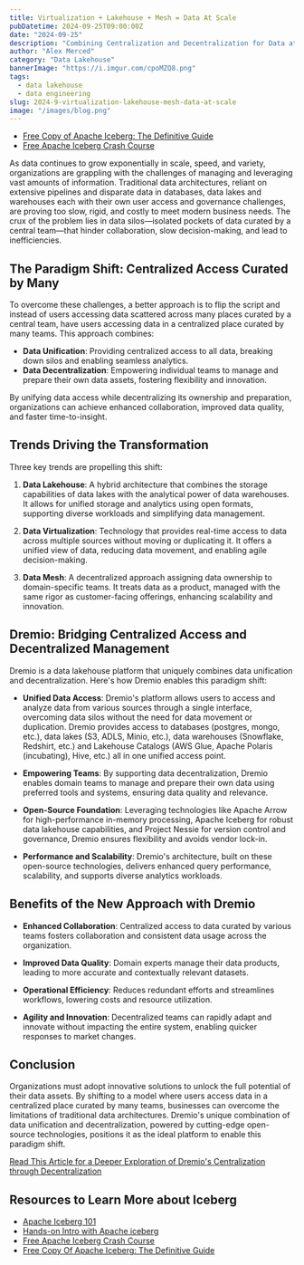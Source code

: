 ```yaml
---
title: Virtualization + Lakehouse + Mesh = Data At Scale
pubDatetime: 2024-09-25T09:00:00Z
date: "2024-09-25"
description: "Combining Centralization and Decentralization for Data at Scale"
author: "Alex Merced"
category: "Data Lakehouse"
bannerImage: "https://i.imgur.com/cpoMZQ8.png"
tags:
  - data lakehouse
  - data engineering
slug: 2024-9-virtualization-lakehouse-mesh-data-at-scale
image: "/images/blog.png"
---
```


- [Free Copy of Apache Iceberg: The Definitive Guide](https://hello.dremio.com/wp-apache-iceberg-the-definitive-guide-reg.html?utm_source=ev_external_blog&utm_medium=influencer&utm_campaign=decentcent&utm_content=alexmerced&utm_term=external_blog)
- [Free Apache Iceberg Crash Course](https://hello.dremio.com/webcast-an-apache-iceberg-lakehouse-crash-course-reg.html?utm_source=ev_external_blog&utm_medium=influencer&utm_campaign=decentcent&utm_content=alexmerced&utm_term=external_blog)


As data continues to grow exponentially in scale, speed, and variety, organizations are grappling with the challenges of managing and leveraging vast amounts of information. Traditional data architectures, reliant on extensive pipelines and disparate data in databases, data lakes and warehouses each with their own user access and governance challenges, are proving too slow, rigid, and costly to meet modern business needs. The crux of the problem lies in data silos—isolated pockets of data curated by a central team—that hinder collaboration, slow decision-making, and lead to inefficiencies.

## The Paradigm Shift: Centralized Access Curated by Many

To overcome these challenges, a better approach is to flip the script and instead of users accessing data scattered across many places curated by a central team, have users accessing data in a centralized place curated by many teams. This approach combines:

- **Data Unification**: Providing centralized access to all data, breaking down silos and enabling seamless analytics.
- **Data Decentralization**: Empowering individual teams to manage and prepare their own data assets, fostering flexibility and innovation.

By unifying data access while decentralizing its ownership and preparation, organizations can achieve enhanced collaboration, improved data quality, and faster time-to-insight.

## Trends Driving the Transformation

Three key trends are propelling this shift:

1. **Data Lakehouse**: A hybrid architecture that combines the storage capabilities of data lakes with the analytical power of data warehouses. It allows for unified storage and analytics using open formats, supporting diverse workloads and simplifying data management.

2. **Data Virtualization**: Technology that provides real-time access to data across multiple sources without moving or duplicating it. It offers a unified view of data, reducing data movement, and enabling agile decision-making.

3. **Data Mesh**: A decentralized approach assigning data ownership to domain-specific teams. It treats data as a product, managed with the same rigor as customer-facing offerings, enhancing scalability and innovation.

## Dremio: Bridging Centralized Access and Decentralized Management

Dremio is a data lakehouse platform that uniquely combines data unification and decentralization. Here's how Dremio enables this paradigm shift:

- **Unified Data Access**: Dremio's platform allows users to access and analyze data from various sources through a single interface, overcoming data silos without the need for data movement or duplication. Dremio provides access to databases (postgres, mongo, etc.), data lakes (S3, ADLS, Minio, etc.), data warehouses (Snowflake, Redshirt, etc.) and Lakehouse Catalogs (AWS Glue, Apache Polaris (incubating), Hive, etc.) all in one unified access point.

- **Empowering Teams**: By supporting data decentralization, Dremio enables domain teams to manage and prepare their own data using preferred tools and systems, ensuring data quality and relevance.

- **Open-Source Foundation**: Leveraging technologies like Apache Arrow for high-performance in-memory processing, Apache Iceberg for robust data lakehouse capabilities, and Project Nessie for version control and governance, Dremio ensures flexibility and avoids vendor lock-in.

- **Performance and Scalability**: Dremio's architecture, built on these open-source technologies, delivers enhanced query performance, scalability, and supports diverse analytics workloads.

## Benefits of the New Approach with Dremio

- **Enhanced Collaboration**: Centralized access to data curated by various teams fosters collaboration and consistent data usage across the organization.

- **Improved Data Quality**: Domain experts manage their data products, leading to more accurate and contextually relevant datasets.

- **Operational Efficiency**: Reduces redundant efforts and streamlines workflows, lowering costs and resource utilization.

- **Agility and Innovation**: Decentralized teams can rapidly adapt and innovate without impacting the entire system, enabling quicker responses to market changes.

## Conclusion

Organizations must adopt innovative solutions to unlock the full potential of their data assets. By shifting to a model where users access data in a centralized place curated by many teams, businesses can overcome the limitations of traditional data architectures. Dremio's unique combination of data unification and decentralization, powered by cutting-edge open-source technologies, positions it as the ideal platform to enable this paradigm shift.

[Read This Article for a Deeper Exploration of Dremio's Centralization through Decentralization](https://www.dremio.com/blog/dremio-enables-data-unification-and-decentralization/)

## Resources to Learn More about Iceberg

- [Apache Iceberg 101](https://www.dremio.com/lakehouse-deep-dives/apache-iceberg-101/?utm_source=ev_external_blog&utm_medium=influencer&utm_campaign=decentcent&utm_content=alexmerced&utm_term=external_blog)
- [Hands-on Intro with Apache iceberg](https://www.dremio.com/blog/intro-to-dremio-nessie-and-apache-iceberg-on-your-laptop/?utm_source=ev_external_blog&utm_medium=influencer&utm_campaign=decentcent&utm_content=alexmerced&utm_term=external_blog)
- [Free Apache Iceberg Crash Course](https://hello.dremio.com/webcast-an-apache-iceberg-lakehouse-crash-course-reg.html?utm_source=ev_external_blog&utm_medium=influencer&utm_campaign=decentcent&utm_content=alexmerced&utm_term=external_blog)
- [Free Copy Of Apache Iceberg: The Definitive Guide](https://hello.dremio.com/wp-apache-iceberg-the-definitive-guide-reg.html?utm_source=ev_external_blog&utm_medium=influencer&utm_campaign=decentcent&utm_content=alexmerced&utm_term=external_blog)

